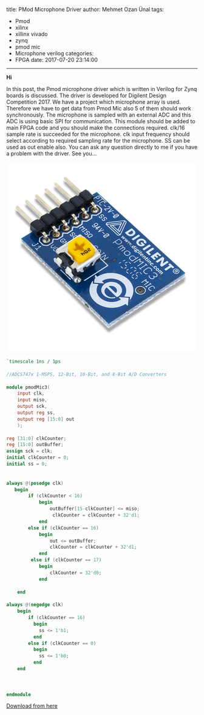 title: PMod Microphone Driver
author: Mehmet Ozan Ünal
tags:
  - Pmod
  - xilinx
  - xillinx vivado
  - zynq
  - pmod mic
  - Microphone verilog
categories:
  - FPGA
date: 2017-07-20 23:14:00
---
**Hi** 

In this post, the Pmod microphone driver which is written in Verilog for Zynq boards is discussed. The driver is developed for Digilent Design Competition 2017. We have a project which microphone array is used. Therefore we have to get data from Pmod Mic also 5 of them should work synchronously. The microphone is sampled with an external ADC and this ADC is using basic SPI for communication. This module should be added to main FPGA code and you should make the connections required. clk/16 sample rate is succeeded for the microphone.  clk input frequency should select according to required sampling rate for the microphone. SS can be used as out enable also.  You can ask any question directly to me if you have a problem with the driver. See you...


![pmod mic](/images/pasted-0.png)

``` verilog
`timescale 1ns / 1ps

//ADCS747x 1-MSPS, 12-Bit, 10-Bit, and 8-Bit A/D Converters

module pmodMic3(
    input clk,
    input miso,
    output sck,
    output reg ss,
    output reg [15:0] out
    );
    
reg [31:0] clkCounter;
reg [15:0] outBuffer;
assign sck = clk;
initial clkCounter = 0;
initial ss = 0;


always @(posedge clk)
   begin
        if (clkCounter < 16)
            begin
                outBuffer[15-clkCounter] <= miso;
                 clkCounter = clkCounter + 32'd1;
            end
        else if (clkCounter == 16)
            begin
                out <= outBuffer;
                clkCounter = clkCounter + 32'd1;
            end
         else if (clkCounter == 17)
            begin
                clkCounter = 32'd0;
            end

    end
        
always @(negedge clk)
    begin
        if (clkCounter == 16)
          begin
            ss <= 1'b1;
          end
        else if (clkCounter == 0)
          begin
            ss <= 1'b0;
          end
    end 
    

 
endmodule
```



[Download from here](https://github.com/mozanunal/PmodMIC3_Driver)